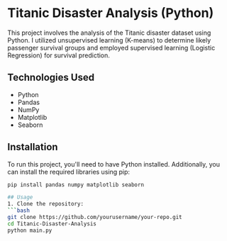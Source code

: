 # Titanic Disaster Analysis (Python)
This project involves the analysis of the Titanic disaster dataset using Python. I utilized unsupervised learning (K-means) to determine likely passenger survival groups and employed supervised learning (Logistic Regression) for survival prediction.

## Technologies Used
- Python
- Pandas
- NumPy
- Matplotlib
- Seaborn

## Installation
To run this project, you'll need to have Python installed. Additionally, you can install the required libraries using pip:
```bash
pip install pandas numpy matplotlib seaborn

## Usage
1. Clone the repository:
```bash
git clone https://github.com/yourusername/your-repo.git
cd Titanic-Disaster-Analysis
python main.py


